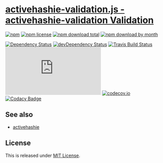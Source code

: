 # [activehashie-validation.js - activehashie-validation Validation](https://github.com/Narazaka/activehashie-validation.js)

[![npm](https://img.shields.io/npm/v/activehashie-validation.svg)](https://www.npmjs.com/package/activehashie-validation)
[![npm license](https://img.shields.io/npm/l/activehashie-validation.svg)](https://www.npmjs.com/package/activehashie-validation)
[![npm download total](https://img.shields.io/npm/dt/activehashie-validation.svg)](https://www.npmjs.com/package/activehashie-validation)
[![npm download by month](https://img.shields.io/npm/dm/activehashie-validation.svg)](https://www.npmjs.com/package/activehashie-validation)

[![Dependency Status](https://david-dm.org/Narazaka/activehashie-validation.js.svg)](https://david-dm.org/Narazaka/activehashie-validation.js)
[![devDependency Status](https://david-dm.org/Narazaka/activehashie-validation.js/dev-status.svg)](https://david-dm.org/Narazaka/activehashie-validation.js#info=devDependencies)
[![Travis Build Status](https://travis-ci.org/Narazaka/activehashie-validation.js.svg)](https://travis-ci.org/Narazaka/activehashie-validation.js)
[![AppVeyor Build Status](https://ci.appveyor.com/api/projects/status/github/Narazaka/activehashie-validation.js?svg=true)](https://ci.appveyor.com/project/Narazaka/activehashie-validation-js)
[![codecov.io](https://codecov.io/github/Narazaka/activehashie-validation.js/coverage.svg?branch=master)](https://codecov.io/github/Narazaka/activehashie-validation.js?branch=master)
[![Codacy Badge](https://api.codacy.com/project/badge/Grade/7657d5c839564b44b9b7f6e47c6a9896)](https://www.codacy.com/app/narazaka/activehashie-validation-js?utm_source=github.com&amp;utm_medium=referral&amp;utm_content=Narazaka/activehashie-validation.js&amp;utm_campaign=Badge_Grade)

## See also

- [activehashie](https://github.com/Narazaka/activehashie.js)

## License

This is released under [MIT License](http://narazaka.net/license/MIT?2017).

